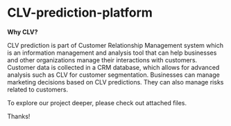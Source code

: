 # CLV-prediction-platform

**Why CLV?**

CLV prediction is part of Customer Relationship Management system which is an information management and analysis tool that can help businesses and other organizations manage their interactions with customers.
Customer data is collected in a CRM database, which allows for advanced analysis such as CLV for customer segmentation.
Businesses can manage marketing decisions based on CLV predictions.
They can also manage risks related to customers.


To explore our project deeper, please check out attached files.

Thanks!

